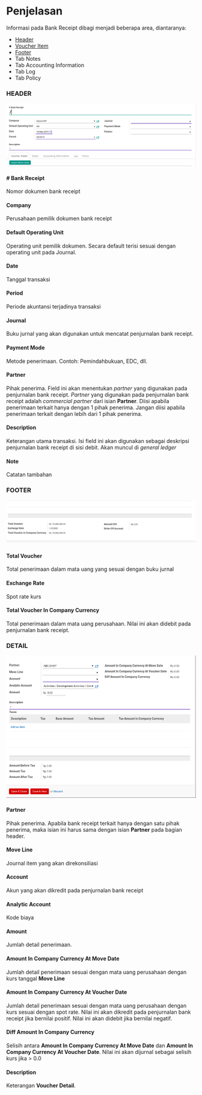 # Penjelasan

Informasi pada Bank Receipt dibagi menjadi beberapa area, diantaranya:

* [Header](#bagian-header)
* [Voucher Item](#bagian-detail)
* [Footer](#bagian-footer)
* Tab Notes
* Tab Accounting Information
* Tab Log
* Tab Policy

### <a name="bagian-header">HEADER</a>

![](../../img/bank-receipt/penjelasan-header.png)

#### <a name="field-name"># Bank Receipt</a>

Nomor dokumen bank receipt

#### <a name="field-company">Company</a>

Perusahaan pemilik dokumen bank receipt

#### <a name="field-ou">Default Operating Unit</a>

Operating unit pemilik dokumen. Secara default terisi sesuai dengan operating unit pada
Journal.

#### <a name="field-date">Date</a>

Tanggal transaksi

#### <a name="field-period">Period</a>

Periode akuntansi terjadinya transaksi

#### <a name="field-journal">Journal</a>

Buku jurnal yang akan digunakan untuk mencatat penjurnalan bank receipt.

#### <a name="field-payment-mode">Payment Mode</a>

Metode penerimaan. Contoh: Pemindahbukuan, EDC, dll.

#### <a name="field-partner">Partner</a>

Pihak penerima. Field ini akan menentukan *partner* yang digunakan pada penjurnalan
bank receipt. *Partner* yang digunakan pada penjurnalan bank receipt adalah *commercial partner*
dari isian **Partner**. Diisi apabila penerimaan terkait hanya dengan 1 pihak penerima. Jangan diisi
apabila penerimaan terkait dengan lebih dari 1 pihak penerima.

#### <a name="field-description">Description</a>

Keterangan utama transaksi. Isi field ini akan digunakan sebagai deskripsi penjurnalan bank receipt di
sisi debit. Akan muncul di *general ledger*

#### <a name="field-note">Note</a>

Catatan tambahan

### <a name="bagian-footer">FOOTER</a>

![](../../img/bank-receipt/penjelasan-footer.png)

#### <a name="field-total-voucher">Total Voucher</a>

Total penerimaan dalam mata uang yang sesuai dengan buku jurnal

#### <a name="field-exchange-rate">Exchange Rate</a>

Spot rate kurs

#### <a name="field-total-voucher-company-currency">Total Voucher In Company Currency</a>

Total penerimaan dalam mata uang perusahaan. Nilai ini akan didebit pada penjurnalan
bank receipt.

### <a name="bagian-detail">DETAIL</a>

![](../../img/bank-receipt/penjelasan-detail.png)

#### <a name="field-detail-partner">Partner</a>

Pihak penerima. Apabila bank receipt terkait hanya dengan satu pihak penerima, maka isian
ini harus sama dengan isian **Partner** pada bagian header.

#### <a name="field-detail-move-line">Move Line</a>

Journal item yang akan direkonsiliasi

#### <a name="field-detail-account">Account</a>

Akun yang akan dikredit pada penjurnalan bank receipt

#### <a name="field-detail-aa">Analytic Account</a>

Kode biaya

#### <a name="field-detail-amount">Amount</a>

Jumlah detail penerimaan.

#### <a name="field-detail-amount-move-date">Amount In Company Currency At Move Date</a>

Jumlah detail penerimaan sesuai dengan mata uang perusahaan dengan kurs tanggal **Move Line**


#### <a name="field-detail-amount-voucher-date">Amount In Company Currency At Voucher Date</a>

Jumlah detail penerimaan sesuai dengan mata uang perusahaan dengan kurs sesuai dengan spot rate. Nilai ini akan dikredit pada penjurnalan bank receipt jika bernilai positif. Nilai ini akan didebit jika bernilai negatif.

#### <a name="field-detail-diff">Diff Amount In Company Currency</a>

Selisih antara **Amount In Company Currency At Move Date** dan **Amount In Company Currency At Voucher Date**. Nilai ini akan dijurnal sebagai selisih kurs jika > 0.0

#### <a name="field-detail-description">Description</a>

Keterangan **Voucher Detail**.
